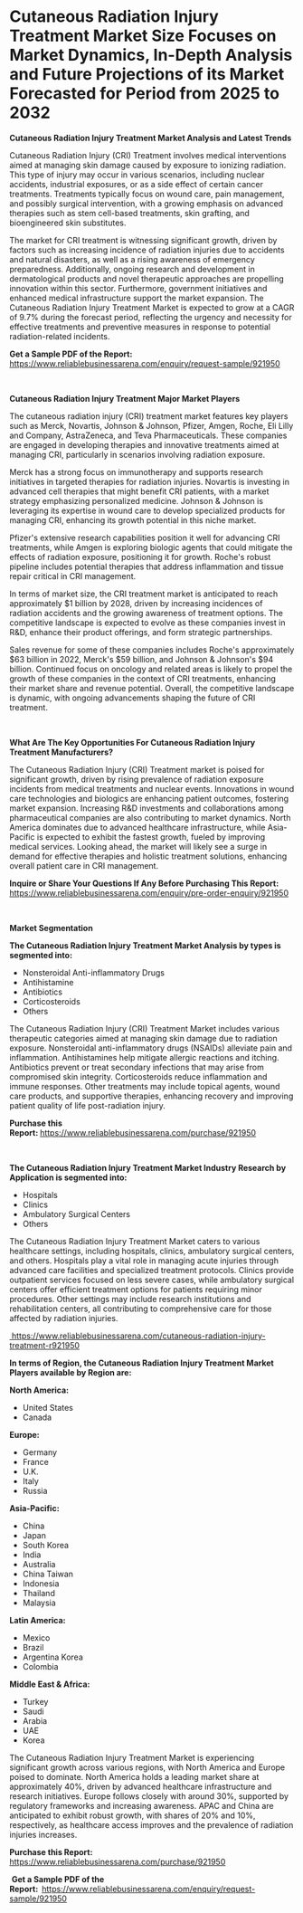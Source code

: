 <p><h1>Cutaneous Radiation Injury Treatment Market Size Focuses on Market Dynamics, In-Depth Analysis and Future Projections of its Market Forecasted for Period from 2025 to 2032</h1></p><p><strong>Cutaneous Radiation Injury Treatment Market Analysis and Latest Trends</strong></p>
<p><p>Cutaneous Radiation Injury (CRI) Treatment involves medical interventions aimed at managing skin damage caused by exposure to ionizing radiation. This type of injury may occur in various scenarios, including nuclear accidents, industrial exposures, or as a side effect of certain cancer treatments. Treatments typically focus on wound care, pain management, and possibly surgical intervention, with a growing emphasis on advanced therapies such as stem cell-based treatments, skin grafting, and bioengineered skin substitutes.</p><p>The market for CRI treatment is witnessing significant growth, driven by factors such as increasing incidence of radiation injuries due to accidents and natural disasters, as well as a rising awareness of emergency preparedness. Additionally, ongoing research and development in dermatological products and novel therapeutic approaches are propelling innovation within this sector. Furthermore, government initiatives and enhanced medical infrastructure support the market expansion. The Cutaneous Radiation Injury Treatment Market is expected to grow at a CAGR of 9.7% during the forecast period, reflecting the urgency and necessity for effective treatments and preventive measures in response to potential radiation-related incidents.</p></p>
<p><strong>Get a Sample PDF of the Report:&nbsp;</strong> <a href="https://www.reliablebusinessarena.com/enquiry/request-sample/921950?utm_campaign=3070&utm_medium=2&utm_source=Github&utm_content=ia&utm_term=18042025&utm_id=cutaneous-radiation-injury-treatment">https://www.reliablebusinessarena.com/enquiry/request-sample/921950</a></p>
<p>&nbsp;</p>
<p><strong>Cutaneous Radiation Injury Treatment Major Market Players</strong></p>
<p><p>The cutaneous radiation injury (CRI) treatment market features key players such as Merck, Novartis, Johnson & Johnson, Pfizer, Amgen, Roche, Eli Lilly and Company, AstraZeneca, and Teva Pharmaceuticals. These companies are engaged in developing therapies and innovative treatments aimed at managing CRI, particularly in scenarios involving radiation exposure.</p><p>Merck has a strong focus on immunotherapy and supports research initiatives in targeted therapies for radiation injuries. Novartis is investing in advanced cell therapies that might benefit CRI patients, with a market strategy emphasizing personalized medicine. Johnson & Johnson is leveraging its expertise in wound care to develop specialized products for managing CRI, enhancing its growth potential in this niche market.</p><p>Pfizer's extensive research capabilities position it well for advancing CRI treatments, while Amgen is exploring biologic agents that could mitigate the effects of radiation exposure, positioning it for growth. Roche's robust pipeline includes potential therapies that address inflammation and tissue repair critical in CRI management.</p><p>In terms of market size, the CRI treatment market is anticipated to reach approximately $1 billion by 2028, driven by increasing incidences of radiation accidents and the growing awareness of treatment options. The competitive landscape is expected to evolve as these companies invest in R&D, enhance their product offerings, and form strategic partnerships.</p><p>Sales revenue for some of these companies includes Roche's approximately $63 billion in 2022, Merck's $59 billion, and Johnson & Johnson's $94 billion. Continued focus on oncology and related areas is likely to propel the growth of these companies in the context of CRI treatments, enhancing their market share and revenue potential. Overall, the competitive landscape is dynamic, with ongoing advancements shaping the future of CRI treatment.</p></p>
<p>&nbsp;</p>
<p><strong>What Are The Key Opportunities For Cutaneous Radiation Injury Treatment Manufacturers?</strong></p>
<p><p>The Cutaneous Radiation Injury (CRI) Treatment market is poised for significant growth, driven by rising prevalence of radiation exposure incidents from medical treatments and nuclear events. Innovations in wound care technologies and biologics are enhancing patient outcomes, fostering market expansion. Increasing R&D investments and collaborations among pharmaceutical companies are also contributing to market dynamics. North America dominates due to advanced healthcare infrastructure, while Asia-Pacific is expected to exhibit the fastest growth, fueled by improving medical services. Looking ahead, the market will likely see a surge in demand for effective therapies and holistic treatment solutions, enhancing overall patient care in CRI management.</p></p>
<p><strong>Inquire or Share Your Questions If Any Before Purchasing This Report:</strong> <a href="https://www.reliablebusinessarena.com/enquiry/pre-order-enquiry/921950?utm_campaign=3070&utm_medium=2&utm_source=Github&utm_content=ia&utm_term=18042025&utm_id=cutaneous-radiation-injury-treatment">https://www.reliablebusinessarena.com/enquiry/pre-order-enquiry/921950</a></p>
<p>&nbsp;</p>
<p><strong>Market Segmentation</strong></p>
<p><strong>The Cutaneous Radiation Injury Treatment Market Analysis by types is segmented into:</strong></p>
<p><ul><li>Nonsteroidal Anti-inflammatory Drugs</li><li>Antihistamine</li><li>Antibiotics</li><li>Corticosteroids</li><li>Others</li></ul></p>
<p><p>The Cutaneous Radiation Injury (CRI) Treatment Market includes various therapeutic categories aimed at managing skin damage due to radiation exposure. Nonsteroidal anti-inflammatory drugs (NSAIDs) alleviate pain and inflammation. Antihistamines help mitigate allergic reactions and itching. Antibiotics prevent or treat secondary infections that may arise from compromised skin integrity. Corticosteroids reduce inflammation and immune responses. Other treatments may include topical agents, wound care products, and supportive therapies, enhancing recovery and improving patient quality of life post-radiation injury.</p></p>
<p><strong>Purchase this Report:&nbsp;</strong><a href="https://www.reliablebusinessarena.com/purchase/921950?utm_campaign=3070&utm_medium=2&utm_source=Github&utm_content=ia&utm_term=18042025&utm_id=cutaneous-radiation-injury-treatment">https://www.reliablebusinessarena.com/purchase/921950</a></p>
<p>&nbsp;</p>
<p><strong>The Cutaneous Radiation Injury Treatment Market Industry Research by Application is segmented into:</strong></p>
<p><ul><li>Hospitals</li><li>Clinics</li><li>Ambulatory Surgical Centers</li><li>Others</li></ul></p>
<p><p>The Cutaneous Radiation Injury Treatment Market caters to various healthcare settings, including hospitals, clinics, ambulatory surgical centers, and others. Hospitals play a vital role in managing acute injuries through advanced care facilities and specialized treatment protocols. Clinics provide outpatient services focused on less severe cases, while ambulatory surgical centers offer efficient treatment options for patients requiring minor procedures. Other settings may include research institutions and rehabilitation centers, all contributing to comprehensive care for those affected by radiation injuries.</p></p>
<p><a href="https://www.reliablebusinessarena.com/cutaneous-radiation-injury-treatment-r921950?utm_campaign=3070&utm_medium=2&utm_source=Github&utm_content=ia&utm_term=18042025&utm_id=cutaneous-radiation-injury-treatment">&nbsp;https://www.reliablebusinessarena.com/cutaneous-radiation-injury-treatment-r921950</a></p>
<p><strong>In terms of Region, the Cutaneous Radiation Injury Treatment Market Players available by Region are:</strong></p>
<p>
    <p> <strong> North America: </strong>
        <ul>
            <li>United States</li>
            <li>Canada</li>
        </ul>
        </p> 
    <p> <strong> Europe: </strong>
        <ul>
            <li>Germany</li>
            <li>France</li>
            <li>U.K.</li>
            <li>Italy</li>
            <li>Russia</li>
        </ul>
        </p> 
    <p> <strong> Asia-Pacific: </strong>
        <ul>
            <li>China</li>
            <li>Japan</li>
            <li>South Korea</li>
            <li>India</li>
            <li>Australia</li>
            <li>China Taiwan</li>
            <li>Indonesia</li>
            <li>Thailand</li>
            <li>Malaysia</li>
        </ul>
        </p> 
    <p> <strong> Latin America: </strong>
        <ul>
            <li>Mexico</li>
            <li>Brazil</li>
            <li>Argentina Korea</li>
            <li>Colombia</li>
        </ul>
        </p> 
    <p> <strong> Middle East & Africa: </strong>
        <ul>
            <li>Turkey</li>
            <li>Saudi</li>
            <li>Arabia</li>
            <li>UAE</li>
            <li>Korea</li>
        </ul>
    </p>
    </p>
<p><p>The Cutaneous Radiation Injury Treatment Market is experiencing significant growth across various regions, with North America and Europe poised to dominate. North America holds a leading market share at approximately 40%, driven by advanced healthcare infrastructure and research initiatives. Europe follows closely with around 30%, supported by regulatory frameworks and increasing awareness. APAC and China are anticipated to exhibit robust growth, with shares of 20% and 10%, respectively, as healthcare access improves and the prevalence of radiation injuries increases.</p></p>
<p><strong>Purchase this Report: </strong><a href="https://www.reliablebusinessarena.com/purchase/921950?utm_campaign=3070&utm_medium=2&utm_source=Github&utm_content=ia&utm_term=18042025&utm_id=cutaneous-radiation-injury-treatment">https://www.reliablebusinessarena.com/purchase/921950</a></p>
<p>&nbsp;<strong>Get a Sample PDF of the Report:&nbsp;&nbsp;</strong><a href="https://www.reliablebusinessarena.com/enquiry/request-sample/921950?utm_campaign=3070&utm_medium=2&utm_source=Github&utm_content=ia&utm_term=18042025&utm_id=cutaneous-radiation-injury-treatment">https://www.reliablebusinessarena.com/enquiry/request-sample/921950</a></p>
<p><strong></strong></p>
<p><p></p><p></p><p></p></p>